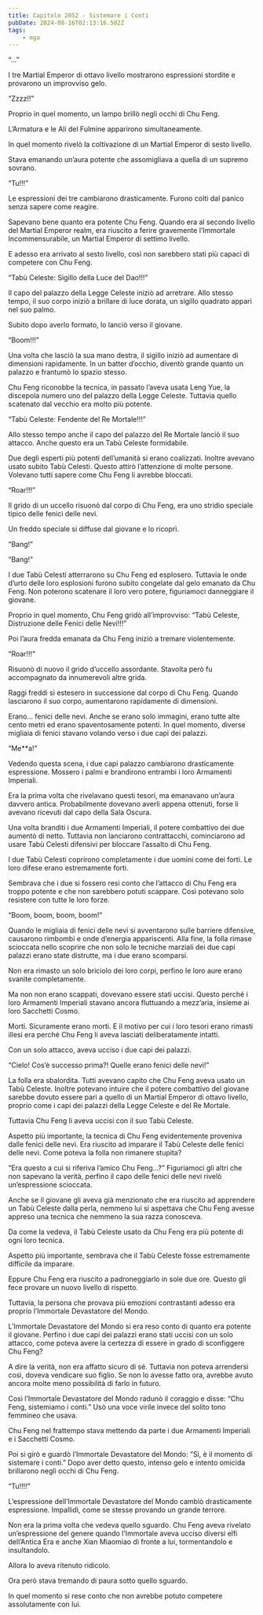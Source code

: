 ```yaml
---
title: Capitolo 2052 - Sistemare i Conti
pubDate: 2024-08-16T02:13:16.582Z
tags:
    - mga
---
```





“...”


I tre Martial Emperor di ottavo livello mostrarono espressioni stordite e provarono un improvviso gelo.


“Zzzz!!”


Proprio in quel momento, un lampo brillò negli occhi di Chu Feng.


L’Armatura e le Ali del Fulmine apparirono simultaneamente.


In quel momento rivelò la coltivazione di un Martial Emperor di sesto livello.


Stava emanando un’aura potente che assomigliava a quella di un supremo sovrano.

“Tu!!!”


Le espressioni dei tre cambiarono drasticamente. Furono colti dal panico senza sapere come reagire.


Sapevano bene quanto era potente Chu Feng. Quando era al secondo livello del Martial Emperor realm, era riuscito a ferire gravemente l’Immortale Incommensurabile, un Martial Emperor di settimo livello.


E adesso era arrivato al sesto livello, così non sarebbero stati più capaci di competere con Chu Feng.


“Tabù Celeste: Sigillo della Luce del Dao!!!”


Il capo del palazzo della Legge Celeste iniziò ad arretrare. Allo stesso tempo, il suo corpo iniziò a brillare di luce dorata, un sigillo quadrato apparì nel suo palmo.


Subito dopo averlo formato, lo lanciò verso il giovane.

“Boom!!!”


Una volta che lasciò la sua mano destra, il sigillo iniziò ad aumentare di dimensioni rapidamente. In un batter d’occhio, diventò grande quanto un palazzo e frantumò lo spazio stesso.


Chu Feng riconobbe la tecnica, in passato l’aveva usata Leng Yue, la discepola numero uno del palazzo della Legge Celeste. Tuttavia quello scatenato dal vecchio era molto più potente.


“Tabù Celeste: Fendente del Re Mortale!!!”


Allo stesso tempo anche il capo del palazzo del Re Mortale lanciò il suo attacco. Anche questo era un Tabù Celeste formidabile.


Due degli esperti più potenti dell’umanità si erano coalizzati. Inoltre avevano usato subito Tabù Celesti. Questo attirò l’attenzione di molte persone. Volevano tutti sapere come Chu Feng li avrebbe bloccati.

“Roar!!!”


Il grido di un uccello risuonò dal corpo di Chu Feng, era uno stridio speciale tipico delle fenici delle nevi.


Un freddo speciale si diffuse dal giovane e lo ricoprì.


“Bang!”

“Bang!”


I due Tabù Celesti atterrarono su Chu Feng ed esplosero. Tuttavia le onde d’urto delle loro esplosioni furono subito congelate dal gelo emanato da Chu Feng. Non poterono scatenare il loro vero potere, figuriamoci danneggiare il giovane.


Proprio in quel momento, Chu Feng gridò all’improvviso: “Tabù Celeste, Distruzione delle Fenici delle Nevi!!!”


Poi l’aura fredda emanata da Chu Feng iniziò a tremare violentemente.

“Roar!!!”


Risuonò di nuovo il grido d’uccello assordante. Stavolta però fu accompagnato da innumerevoli altre grida.


Raggi freddi si estesero in successione dal corpo di Chu Feng. Quando lasciarono il suo corpo, aumentarono rapidamente di dimensioni.


Erano… fenici delle nevi. Anche se erano solo immagini, erano tutte alte cento metri ed erano spaventosamente potenti. In quel momento, diverse migliaia di fenici stavano volando verso i due capi dei palazzi.


“Me**a!”


Vedendo questa scena, i due capi palazzo cambiarono drasticamente espressione. Mossero i palmi e brandirono entrambi i loro Armamenti Imperiali.


Era la prima volta che rivelavano questi tesori, ma emanavano un’aura davvero antica. Probabilmente dovevano averli appena ottenuti, forse li avevano ricevuti dal capo della Sala Oscura.


Una volta branditi i due Armamenti Imperiali, il potere combattivo dei due aumentò di netto. Tuttavia non lanciarono contrattacchi, cominciarono ad usare Tabù Celesti difensivi per bloccare l’assalto di Chu Feng.


I due Tabù Celesti coprirono completamente i due uomini come dei forti. Le loro difese erano estremamente forti.

Sembrava che i due si fossero resi conto che l’attacco di Chu Feng era troppo potente e che non sarebbero potuti scappare. Così potevano solo resistere con tutte le loro forze.


“Boom, boom, boom, boom!”


Quando le migliaia di fenici delle nevi si avventarono sulle barriere difensive, causarono rimbombi e onde d’energia appariscenti. Alla fine, la folla rimase scioccata nello scoprire che non solo le tecniche marziali dei due capi palazzi erano state distrutte, ma i due erano scomparsi.


Non era rimasto un solo briciolo dei loro corpi, perfino le loro aure erano svanite completamente.


Ma non non erano scappati, dovevano essere stati uccisi. Questo perché i loro Armamenti Imperiali stavano ancora fluttuando a mezz’aria, insieme ai loro Sacchetti Cosmo.

Morti. Sicuramente erano morti. E il motivo per cui i loro tesori erano rimasti illesi era perché Chu Feng li aveva lasciati deliberatamente intatti.


Con un solo attacco, aveva ucciso i due capi dei palazzi.

“Cielo! Cos’è successo prima?! Quelle erano fenici delle nevi!”


La folla era sbalordita. Tutti avevano capito che Chu Feng aveva usato un Tabù Celeste. Inoltre potevano intuire che il potere combattivo del giovane sarebbe dovuto essere pari a quello di un Martial Emperor di ottavo livello, proprio come i capi dei palazzi della Legge Celeste e del Re Mortale.

Tuttavia Chu Feng li aveva uccisi con il suo Tabù Celeste.


Aspetto più importante, la tecnica di Chu Feng evidentemente proveniva dalle fenici delle nevi. Era riuscito ad imparare il Tabù Celeste delle fenici delle nevi. Come poteva la folla non rimanere stupita?

“Era questo a cui si riferiva l’amico Chu Feng…?” Figuriamoci gli altri che non sapevano la verità, perfino il capo delle fenici delle nevi rivelò un’espressione scioccata.


Anche se il giovane gli aveva già menzionato che era riuscito ad apprendere un Tabù Celeste dalla perla, nemmeno lui si aspettava che Chu Feng avesse appreso una tecnica che nemmeno la sua razza conosceva.


Da come la vedeva, il Tabù Celeste usato da Chu Feng era più potente di ogni loro tecnica.


Aspetto più importante, sembrava che il Tabù Celeste fosse estremamente difficile da imparare.


Eppure Chu Feng era riuscito a padroneggiarlo in sole due ore. Questo gli fece provare un nuovo livello di rispetto.

Tuttavia, la persona che provava più emozioni contrastanti adesso era proprio l’Immortale Devastatore del Mondo.


L’Immortale Devastatore del Mondo si era reso conto di quanto era potente il giovane. Perfino i due capi dei palazzi erano stati uccisi con un solo attacco, come poteva avere la certezza di essere in grado di sconfiggere Chu Feng?

A dire la verità, non era affatto sicuro di sé. Tuttavia non poteva arrendersi così, doveva vendicare suo figlio. Se non lo avesse fatto ora, avrebbe avuto ancora molte meno possibilità di farlo in futuro.


Così l’Immortale Devastatore del Mondo radunò il coraggio e disse: “Chu Feng, sistemiamo i conti.” Usò una voce virile invece del solito tono femmineo che usava.


Chu Feng nel frattempo stava mettendo da parte i due Armamenti Imperiali e i Sacchetti Cosmo.


Poi si girò e guardò l’Immortale Devastatore del Mondo: “Sì, è il momento di sistemare i conti.” Dopo aver detto questo, intenso gelo e intento omicida brillarono negli occhi di Chu Feng.

“Tu!!!!”


L’espressione dell’Immortale Devastatore del Mondo cambiò drasticamente espressione. Impallidì, come se stesse provando un grande terrore.


Non era la prima volta che vedeva quello sguardo. Chu Feng aveva rivelato un’espressione del genere quando l’Immortale aveva ucciso diversi elfi dell’Antica Era e anche Xian Miaomiao di fronte a lui, tormentandolo e insultandolo.


Allora lo aveva ritenuto ridicolo.


Ora però stava tremando di paura sotto quello sguardo.


In quel momento si rese conto che non avrebbe potuto competere assolutamente con lui.





